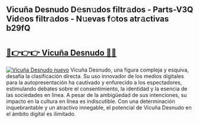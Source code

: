 ## Vicuña Desnudo D𝚎sn𝚞dos filtr𝚊dos - Parts-V3Q Vid𝚎os filtr𝚊dos - N𝚞evas f𝚘tos atr𝚊ctivas b29fQ

# <h2><a href="http://mb8ni9m.tromn.icu/?c=Vicu%c3%b1a+Desnudo">🔗👉👉👉 Vicuña Desnudo 🔗🔗</a></h2>

[![Vicuña Desnudo nuevo](https://i.imgur.com/pEAQMta.gif)](http://mb8ni9m.tromn.icu/?c=Vicu%c3%b1a+Desnudo)
Vicuña Desnudo, una figura compleja y esquiva, desafía la clasificación directa. Su uso innovador de los medios digitales para la autopresentación ha cautivado y enfurecido a los espectadores, estimulando debates sobre el consentimiento, la identidad y la esencia de las sociedades en línea. A pesar de la ambigüedad de sus intenciones, su impacto en la cultura en línea es indiscutible. Con una determinación inquebrantable y un atractivo innegable, el potencial de Vicuña Desnudo en el ámbito digital es ilimitado.
